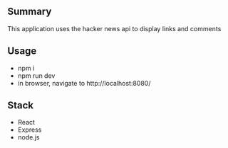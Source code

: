 ## Summary
This application uses the hacker news api to display links and comments

## Usage
- npm i
- npm run dev
- in browser, navigate to http://localhost:8080/

## Stack
- React
- Express
- node.js